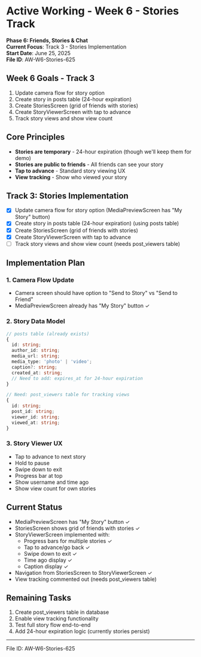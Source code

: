 # Active Working - Week 6 - Stories Track
**Phase 6: Friends, Stories & Chat**  
**Current Focus**: Track 3 - Stories Implementation  
**Start Date**: June 25, 2025  
**File ID**: AW-W6-Stories-625

## Week 6 Goals - Track 3
1. Update camera flow for story option
2. Create story in posts table (24-hour expiration)
3. Create StoriesScreen (grid of friends with stories)
4. Create StoryViewerScreen with tap to advance
5. Track story views and show view count

## Core Principles
- **Stories are temporary** - 24-hour expiration (though we'll keep them for demo)
- **Stories are public to friends** - All friends can see your story
- **Tap to advance** - Standard story viewing UX
- **View tracking** - Show who viewed your story

## Track 3: Stories Implementation
- [x] Update camera flow for story option (MediaPreviewScreen has "My Story" button)
- [x] Create story in posts table (24-hour expiration) (using posts table)
- [x] Create StoriesScreen (grid of friends with stories)
- [x] Create StoryViewerScreen with tap to advance
- [ ] Track story views and show view count (needs post_viewers table)

## Implementation Plan

### 1. Camera Flow Update
- Camera screen should have option to "Send to Story" vs "Send to Friend"
- MediaPreviewScreen already has "My Story" button ✓

### 2. Story Data Model
```typescript
// posts table (already exists)
{
  id: string;
  author_id: string;
  media_url: string;
  media_type: 'photo' | 'video';
  caption?: string;
  created_at: string;
  // Need to add: expires_at for 24-hour expiration
}

// Need: post_viewers table for tracking views
{
  id: string;
  post_id: string;
  viewer_id: string;
  viewed_at: string;
}
```

### 3. Story Viewer UX
- Tap to advance to next story
- Hold to pause
- Swipe down to exit
- Progress bar at top
- Show username and time ago
- Show view count for own stories

## Current Status
- MediaPreviewScreen has "My Story" button ✓
- StoriesScreen shows grid of friends with stories ✓
- StoryViewerScreen implemented with:
  - Progress bars for multiple stories ✓
  - Tap to advance/go back ✓
  - Swipe down to exit ✓
  - Time ago display ✓
  - Caption display ✓
- Navigation from StoriesScreen to StoryViewerScreen ✓
- View tracking commented out (needs post_viewers table)

## Remaining Tasks
1. Create post_viewers table in database
2. Enable view tracking functionality
3. Test full story flow end-to-end
4. Add 24-hour expiration logic (currently stories persist)

---
File ID: AW-W6-Stories-625